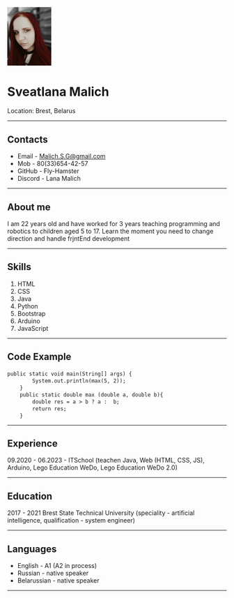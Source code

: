 
<img src='photo_for_cv.jpg' width = 20%>

# Sveatlana Malich

Location: Brest, Belarus

---

## Contacts

* Email - Malich.S.G@gmail.com
* Mob - 80(33)654-42-57
* GitHub - Fly-Hamster
* Discord - Lana Malich

---

## About me

I am 22 years old and have worked for 3 years teaching programming and robotics to children aged 5 to 17. Learn the moment you need to change direction and handle frjntEnd development

---

## Skills

1. HTML 
2. CSS 
3. Java
4. Python
5. Bootstrap
6. Arduino
7. JavaScript

---

## Code Example

```
public static void main(String[] args) {
        System.out.println(max(5, 2));
    }
    public static double max (double a, double b){
        double res = a > b ? a :  b;
        return res;
    }
```

---

## Experience

09.2020 - 06.2023 - ITSchool (teachen Java, Web (HTML, CSS, JS), Arduino, Lego Education WeDo, Lego Education WeDo 2.0)

---

## Education

2017 - 2021 Brest State Technical University (speciality - artificial intelligence, qualification - system engineer)

---

## Languages

* English - A1 (A2 in process)
* Russian - native speaker
* Belarussian - native speaker

---